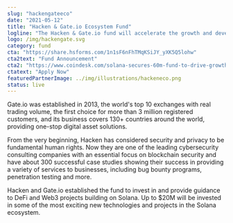 ```yaml
---
slug: "hackengateeco"
date: "2021-05-12"
title: "Hacken & Gate.io Ecosystem Fund"
logline: "The Hacken & Gate.io fund will accelerate the growth and development of high quality projects in the Solana Ecosystem in Eastern Europe. Specifically Russia, Ukraine, and Belarus."
logo: /img/hackengate.svg
category: fund
cta: "https://share.hsforms.com/1n1sF6nFhTMqKSiJY_yXK5Q5lohw"
cta2text: "Fund Announcement"
cta2: "https://www.coindesk.com/solana-secures-60m-fund-to-drive-growth-in-emerging-markets"
ctatext: "Apply Now"
featuredPartnerImage: ../img/illustrations/hackeneco.png
status: live
---
```


Gate.io was established in 2013, the world's top 10 exchanges with real trading volume, the first choice for more than 3 million registered customers, and its business covers 130+ countries around the world, providing one-stop digital asset solutions.

From the very beginning, Hacken has considered security and privacy to be fundamental human rights. Now they are one of the leading cybersecurity consulting companies with an essential focus on blockchain security and have about 300 successful case studies showing their success in providing a variety of services to businesses, including bug bounty programs, penetration testing and more.

Hacken and Gate.io established the fund to invest in and provide guidance to DeFi and Web3 projects building on Solana. Up to $20M will be invested in some of the most exciting new technologies and projects in the Solana ecosystem.
